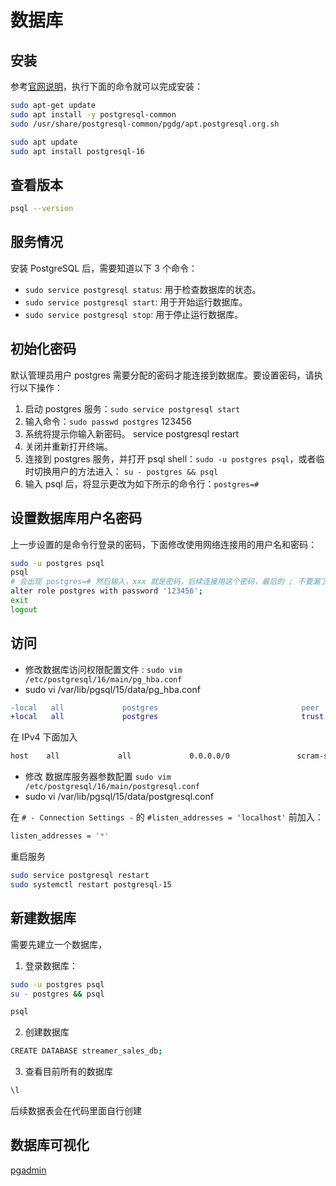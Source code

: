 # 数据库

## 安装

参考[官网说明](https://www.postgresql.org/download/linux/ubuntu/)，执行下面的命令就可以完成安装：

```bash
sudo apt-get update
sudo apt install -y postgresql-common
sudo /usr/share/postgresql-common/pgdg/apt.postgresql.org.sh

sudo apt update
sudo apt install postgresql-16
```

## 查看版本

```bash
psql --version
```

## 服务情况

安装 PostgreSQL 后，需要知道以下 3 个命令：

- `sudo service postgresql status`: 用于检查数据库的状态。
- `sudo service postgresql start`: 用于开始运行数据库。
- `sudo service postgresql stop`: 用于停止运行数据库。

## 初始化密码

默认管理员用户 postgres 需要分配的密码才能连接到数据库。要设置密码，请执行以下操作：

1. 启动 postgres 服务：`sudo service postgresql start`
2. 输入命令：`sudo passwd postgres`  123456
3. 系统将提示你输入新密码。 service postgresql restart
4. 关闭并重新打开终端。
5. 连接到 postgres 服务，并打开 psql shell：`sudo -u postgres psql`，或者临时切换用户的方法进入： `su - postgres && psql`
6. 输入 psql 后，将显示更改为如下所示的命令行：`postgres=#`

## 设置数据库用户名密码

上一步设置的是命令行登录的密码，下面修改使用网络连接用的用户名和密码：

```bash
sudo -u postgres psql
psql
# 会出现 postgres=# 然后输入，xxx 就是密码，后续连接用这个密码，最后的 ; 不要漏了！
alter role postgres with password '123456';
exit
logout
```

## 访问

- 修改数据库访问权限配置文件 : `sudo vim /etc/postgresql/16/main/pg_hba.conf`
- sudo vi /var/lib/pgsql/15/data/pg_hba.conf

```diff
-local   all             postgres                                peer
+local   all             postgres                                trust
```

在 IPv4 下面加入

```bash
host    all             all             0.0.0.0/0               scram-sha-256
```

- 修改 数据库服务器参数配置 `sudo vim /etc/postgresql/16/main/postgresql.conf`
- sudo vi /var/lib/pgsql/15/data/postgresql.conf

在 `# - Connection Settings -` 的 `#listen_addresses = 'localhost'` 前加入：

```bash
listen_addresses = '*'
```

重启服务

```bash
sudo service postgresql restart
sudo systemctl restart postgresql-15
```

## 新建数据库

需要先建立一个数据库，

1. 登录数据库：

```bash
sudo -u postgres psql
su - postgres && psql

psql
```

2. 创建数据库

```bash
CREATE DATABASE streamer_sales_db;
```

3. 查看目前所有的数据库

```bash
\l
```

后续数据表会在代码里面自行创建

## 数据库可视化

[pgadmin](https://www.pgadmin.org/)
